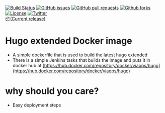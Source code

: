 [![Build Status](https://jenkins.viaops.com/buildStatus/icon?job=Hugo&style=flat-square)](https://jenkins.viaops.com/job/Hugo/)
[![GitHub issues](https://img.shields.io/github/issues/viaops/hugo?style=flat-square)](https://github.com/viaops/hugo/issues)
[![GitHub pull requests](https://img.shields.io/github/issues-pr/viaops/hugo?style=flat-square)](https://github.com/viaops/hugo/pulls)
[![Github forks](https://img.shields.io/github/forks/viaops/hugo?style=flat-square)](https://github.com/viaops/hugo/forks)
[![License](https://img.shields.io/github/license/viaops/hugo?style=flat-square)](license.txt)
[![Twitter](https://img.shields.io/twitter/url?style=flat-square)](https://twitter.com/viaops)
<br>
[:package:(Current release)](https://github.com/viaops/hugo/releases/tag/0.66.0)

# Hugo extended Docker image


- A simple dockerfile that is used to build the latest hugo extended
- There is a simple Jenkins tasks that builds the image and puts it in docker hub at [https://hub.docker.com/repository/docker/viaops/hugo](https://hub.docker.com/repository/docker/viaops/hugo)

# why should you care?

- Easy deployment steps
